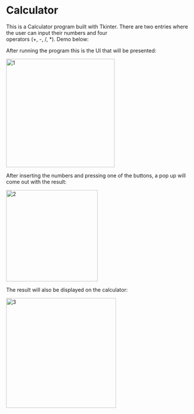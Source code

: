 # Calculator

This is a Calculator program built with Tkinter. There are two entries where the user can input their numbers and four  
operators (+, -, /, *). Demo below:

After running the program this is the UI that will be presented:

<img width="294" alt="1" src="https://github.com/Alex188dot/CorsoPython/assets/117444853/c0527873-9f4b-4d2e-86e1-d7a0021a2e35">

After inserting the numbers and pressing one of the buttons, a pop up will come out with the result:

<img width="248" alt="2" src="https://github.com/Alex188dot/CorsoPython/assets/117444853/18ea8e5d-7aa8-417c-bf24-267aeec4eab2">

The result will also be displayed on the calculator:

<img width="298" alt="3" src="https://github.com/Alex188dot/CorsoPython/assets/117444853/4b3fdc19-3d8c-4a0b-8088-7cbbfb0d85c2">
